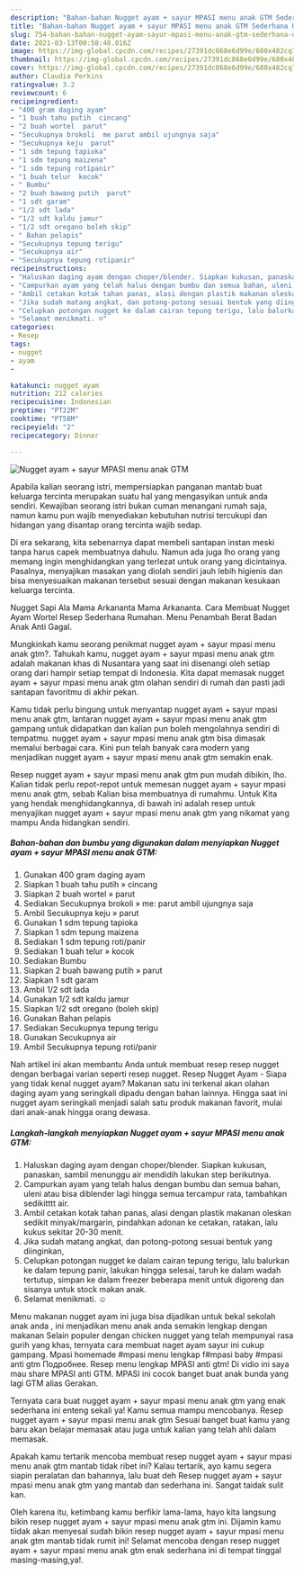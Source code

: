```yaml
---
description: "Bahan-bahan Nugget ayam + sayur MPASI menu anak GTM Sederhana Untuk Jualan"
title: "Bahan-bahan Nugget ayam + sayur MPASI menu anak GTM Sederhana Untuk Jualan"
slug: 754-bahan-bahan-nugget-ayam-sayur-mpasi-menu-anak-gtm-sederhana-untuk-jualan
date: 2021-03-13T00:58:48.016Z
image: https://img-global.cpcdn.com/recipes/27391dc868e6d99e/680x482cq70/nugget-ayam-sayur-mpasi-menu-anak-gtm-foto-resep-utama.jpg
thumbnail: https://img-global.cpcdn.com/recipes/27391dc868e6d99e/680x482cq70/nugget-ayam-sayur-mpasi-menu-anak-gtm-foto-resep-utama.jpg
cover: https://img-global.cpcdn.com/recipes/27391dc868e6d99e/680x482cq70/nugget-ayam-sayur-mpasi-menu-anak-gtm-foto-resep-utama.jpg
author: Claudia Perkins
ratingvalue: 3.2
reviewcount: 6
recipeingredient:
- "400 gram daging ayam"
- "1 buah tahu putih  cincang"
- "2 buah wortel  parut"
- "Secukupnya brokoli  me parut ambil ujungnya saja"
- "Secukupnya keju  parut"
- "1 sdm tepung tapioka"
- "1 sdm tepung maizena"
- "1 sdm tepung rotipanir"
- "1 buah telur  kocok"
- " Bumbu"
- "2 buah bawang putih  parut"
- "1 sdt garam"
- "1/2 sdt lada"
- "1/2 sdt kaldu jamur"
- "1/2 sdt oregano boleh skip"
- " Bahan pelapis"
- "Secukupnya tepung terigu"
- "Secukupnya air"
- "Secukupnya tepung rotipanir"
recipeinstructions:
- "Haluskan daging ayam dengan choper/blender. Siapkan kukusan, panaskan, sambil menunggu air mendidih lakukan step berikutnya."
- "Campurkan ayam yang telah halus dengan bumbu dan semua bahan, uleni atau bisa diblender lagi hingga semua tercampur rata, tambahkan sedikitttt air."
- "Ambil cetakan kotak tahan panas, alasi dengan plastik makanan oleskan sedikit minyak/margarin, pindahkan adonan ke cetakan, ratakan, lalu kukus sekitar 20-30 menit."
- "Jika sudah matang angkat, dan potong-potong sesuai bentuk yang diinginkan,"
- "Celupkan potongan nugget ke dalam cairan tepung terigu, lalu balurkan ke dalam tepung panir, lakukan hingga selesai, taruh ke dalam wadah tertutup, simpan ke dalam freezer beberapa menit untuk digoreng dan sisanya untuk stock makan anak."
- "Selamat menikmati. ☺️"
categories:
- Resep
tags:
- nugget
- ayam
- 

katakunci: nugget ayam  
nutrition: 212 calories
recipecuisine: Indonesian
preptime: "PT22M"
cooktime: "PT58M"
recipeyield: "2"
recipecategory: Dinner

---
```



![Nugget ayam + sayur MPASI menu anak GTM](https://img-global.cpcdn.com/recipes/27391dc868e6d99e/680x482cq70/nugget-ayam-sayur-mpasi-menu-anak-gtm-foto-resep-utama.jpg)

Apabila kalian seorang istri, mempersiapkan panganan mantab buat keluarga tercinta merupakan suatu hal yang mengasyikan untuk anda sendiri. Kewajiban seorang istri bukan cuman menangani rumah saja, namun kamu pun wajib menyediakan kebutuhan nutrisi tercukupi dan hidangan yang disantap orang tercinta wajib sedap.

Di era  sekarang, kita sebenarnya dapat membeli santapan instan meski tanpa harus capek membuatnya dahulu. Namun ada juga lho orang yang memang ingin menghidangkan yang terlezat untuk orang yang dicintainya. Pasalnya, menyajikan masakan yang diolah sendiri jauh lebih higienis dan bisa menyesuaikan makanan tersebut sesuai dengan makanan kesukaan keluarga tercinta. 

Nugget Sapi Ala Mama Arkananta Mama Arkananta. Cara Membuat Nugget Ayam Wortel Resep Sederhana Rumahan. Menu Penambah Berat Badan Anak Anti Gagal.

Mungkinkah kamu seorang penikmat nugget ayam + sayur mpasi menu anak gtm?. Tahukah kamu, nugget ayam + sayur mpasi menu anak gtm adalah makanan khas di Nusantara yang saat ini disenangi oleh setiap orang dari hampir setiap tempat di Indonesia. Kita dapat memasak nugget ayam + sayur mpasi menu anak gtm olahan sendiri di rumah dan pasti jadi santapan favoritmu di akhir pekan.

Kamu tidak perlu bingung untuk menyantap nugget ayam + sayur mpasi menu anak gtm, lantaran nugget ayam + sayur mpasi menu anak gtm gampang untuk didapatkan dan kalian pun boleh mengolahnya sendiri di tempatmu. nugget ayam + sayur mpasi menu anak gtm bisa dimasak memalui berbagai cara. Kini pun telah banyak cara modern yang menjadikan nugget ayam + sayur mpasi menu anak gtm semakin enak.

Resep nugget ayam + sayur mpasi menu anak gtm pun mudah dibikin, lho. Kalian tidak perlu repot-repot untuk memesan nugget ayam + sayur mpasi menu anak gtm, sebab Kalian bisa membuatnya di rumahmu. Untuk Kita yang hendak menghidangkannya, di bawah ini adalah resep untuk menyajikan nugget ayam + sayur mpasi menu anak gtm yang nikamat yang mampu Anda hidangkan sendiri.

<!--inarticleads1-->

##### Bahan-bahan dan bumbu yang digunakan dalam menyiapkan Nugget ayam + sayur MPASI menu anak GTM:

1. Gunakan 400 gram daging ayam
1. Siapkan 1 buah tahu putih » cincang
1. Siapkan 2 buah wortel » parut
1. Sediakan Secukupnya brokoli » me: parut ambil ujungnya saja
1. Ambil Secukupnya keju » parut
1. Gunakan 1 sdm tepung tapioka
1. Siapkan 1 sdm tepung maizena
1. Sediakan 1 sdm tepung roti/panir
1. Sediakan 1 buah telur » kocok
1. Sediakan  Bumbu
1. Siapkan 2 buah bawang putih » parut
1. Siapkan 1 sdt garam
1. Ambil 1/2 sdt lada
1. Gunakan 1/2 sdt kaldu jamur
1. Siapkan 1/2 sdt oregano (boleh skip)
1. Gunakan  Bahan pelapis
1. Sediakan Secukupnya tepung terigu
1. Gunakan Secukupnya air
1. Ambil Secukupnya tepung roti/panir


Nah artikel ini akan membantu Anda untuk membuat resep resep nugget dengan berbagai varian seperti resep nugget. Resep Nugget Ayam - Siapa yang tidak kenal nugget ayam? Makanan satu ini terkenal akan olahan daging ayam yang seringkali dipadu dengan bahan lainnya. Hingga saat ini nugget ayam seringkali menjadi salah satu produk makanan favorit, mulai dari anak-anak hingga orang dewasa. 

<!--inarticleads2-->

##### Langkah-langkah menyiapkan Nugget ayam + sayur MPASI menu anak GTM:

1. Haluskan daging ayam dengan choper/blender. Siapkan kukusan, panaskan, sambil menunggu air mendidih lakukan step berikutnya.
1. Campurkan ayam yang telah halus dengan bumbu dan semua bahan, uleni atau bisa diblender lagi hingga semua tercampur rata, tambahkan sedikitttt air.
1. Ambil cetakan kotak tahan panas, alasi dengan plastik makanan oleskan sedikit minyak/margarin, pindahkan adonan ke cetakan, ratakan, lalu kukus sekitar 20-30 menit.
1. Jika sudah matang angkat, dan potong-potong sesuai bentuk yang diinginkan,
1. Celupkan potongan nugget ke dalam cairan tepung terigu, lalu balurkan ke dalam tepung panir, lakukan hingga selesai, taruh ke dalam wadah tertutup, simpan ke dalam freezer beberapa menit untuk digoreng dan sisanya untuk stock makan anak.
1. Selamat menikmati. ☺️


Menu makanan nugget ayam ini juga bisa dijadikan untuk bekal sekolah anak anda , ini menjadikan menu anak anda semakin lengkap dengan makanan Selain populer dengan chicken nugget yang telah mempunyai rasa gurih yang khas, ternyata cara membuat naget ayam sayur ini cukup gampang. Mpasi homemade #mpasi menu lengkap f#mpasi baby #mpasi anti gtm Подробнее. Resep menu lengkap MPASI anti gtm! Di vidio ini saya mau share MPASI anti GTM. MPASI ini cocok banget buat anak bunda yang lagi GTM alias Gerakan. 

Ternyata cara buat nugget ayam + sayur mpasi menu anak gtm yang enak sederhana ini enteng sekali ya! Kamu semua mampu mencobanya. Resep nugget ayam + sayur mpasi menu anak gtm Sesuai banget buat kamu yang baru akan belajar memasak atau juga untuk kalian yang telah ahli dalam memasak.

Apakah kamu tertarik mencoba membuat resep nugget ayam + sayur mpasi menu anak gtm mantab tidak ribet ini? Kalau tertarik, ayo kamu segera siapin peralatan dan bahannya, lalu buat deh Resep nugget ayam + sayur mpasi menu anak gtm yang mantab dan sederhana ini. Sangat taidak sulit kan. 

Oleh karena itu, ketimbang kamu berfikir lama-lama, hayo kita langsung bikin resep nugget ayam + sayur mpasi menu anak gtm ini. Dijamin kamu tiidak akan menyesal sudah bikin resep nugget ayam + sayur mpasi menu anak gtm mantab tidak rumit ini! Selamat mencoba dengan resep nugget ayam + sayur mpasi menu anak gtm enak sederhana ini di tempat tinggal masing-masing,ya!.

